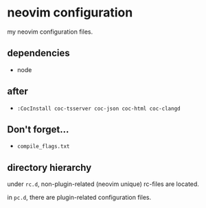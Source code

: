 # neovim configuration

my neovim configuration files.

## dependencies

- node

## after

- `:CocInstall coc-tsserver coc-json coc-html coc-clangd`

## Don't forget...

- `compile_flags.txt`

## directory hierarchy

under `rc.d`, non-plugin-related (neovim unique) rc-files are located.

in `pc.d`, there are plugin-related configuration files.
